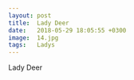 ```yaml
---
layout: post
title:  Lady Deer
date:   2018-05-29 18:05:55 +0300
image:  14.jpg
tags:   Ladys
---
```

Lady Deer 

